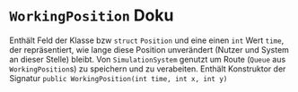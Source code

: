 # **`WorkingPosition` Doku**
Enthält Feld der Klasse bzw `struct` `Position` und eine einen `int` Wert `time`, der repräsentiert, wie lange diese Position unverändert (Nutzer und System an dieser Stelle) bleibt. Von `SimulationSystem` genutzt um Route (`Queue` aus `WorkingPosition`s) zu speichern und zu verabeiten. Enthält Konstruktor der Signatur `public WorkingPosition(int time, int x, int y)`
